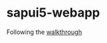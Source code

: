 # sapui5-webapp

Following the [walkthrough](https://sapui5.hana.ondemand.com/#/topic/3da5f4be63264db99f2e5b04c5e853db)